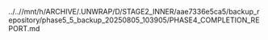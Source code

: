 ../..//mnt/h/ARCHIVE/.UNWRAP/D/STAGE2_INNER/aae7336e5ca5/backup_repository/phase5_5_backup_20250805_103905/PHASE4_COMPLETION_REPORT.md